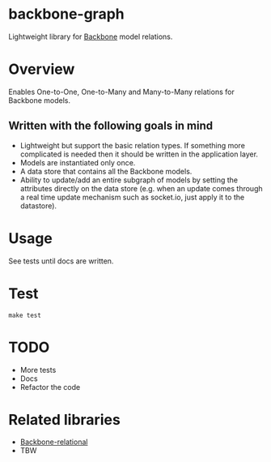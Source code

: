backbone-graph
==============

Lightweight library for [Backbone](https://github.com/jashkenas/backbone) model relations.

# Overview

Enables One-to-One, One-to-Many and Many-to-Many relations for Backbone models.

## Written with the following goals in mind

* Lightweight but support the basic relation types. If something more complicated is needed then it should be written in the application layer.
* Models are instantiated only once.
* A data store that contains all the Backbone models.
* Ability to update/add an entire subgraph of models by setting the attributes directly on the data store (e.g. when an update comes through a real time update mechanism such as socket.io, just apply it to the datastore).

# Usage

See tests until docs are written.

# Test

`make test`

# TODO

* More tests
* Docs
* Refactor the code

# Related libraries

* [Backbone-relational](https://github.com/PaulUithol/Backbone-relational)
* TBW
